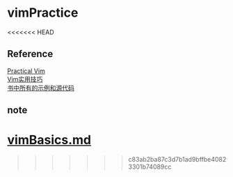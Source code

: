 # vimPractice
<<<<<<< HEAD

## Reference
[Practical Vim](https://book.douban.com/subject/10599776/)  
[Vim实用技巧](https://book.douban.com/subject/25869486/)  
[书中所有的示例和源代码](https://pragprog.com/titles/dnvim/source_code)

## note
[vimBasics.md](./vimBasics.md)
=======
>>>>>>> c83ab2ba87c3d7b1ad9bffbe40823301b74089cc
